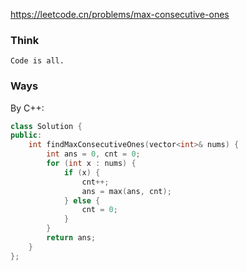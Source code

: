 https://leetcode.cn/problems/max-consecutive-ones

### Think
```TXT
Code is all.
```

### Ways
By C++:
```C++
class Solution {
public:
    int findMaxConsecutiveOnes(vector<int>& nums) {
        int ans = 0, cnt = 0;
        for (int x : nums) {
            if (x) {
                cnt++;
                ans = max(ans, cnt);
            } else {
                cnt = 0;
            }
        }
        return ans;
    }
};
```
